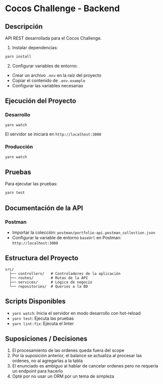 # Cocos Challenge - Backend

## Descripción

API REST desarrollada para el Cocos Challenge.

1. Instalar dependencias:

```bash
yarn install
```

2. Configurar variables de entorno:

- Crear un archivo `.env` en la raíz del proyecto
- Copiar el contenido de `.env.example`
- Configurar las variables necesarias

## Ejecución del Proyecto

### Desarrollo

```bash
yarn watch
```

El servidor se iniciará en `http://localhost:3000`

### Producción

```bash
yarn watch
```

## Pruebas

Para ejecutar las pruebas:

```bash
yarn test
```

## Documentación de la API

### Postman

- Importar la colección: `postman/portfolio-api.postman_collection.json`
- Configurar la variable de entorno `baseUrl` en Postman: `http://localhost:3000`

## Estructura del Proyecto

```
src/
  ├── controllers/   # Controladores de la aplicación
  ├── routes/        # Rutas de la API
  ├── services/      # Lógica de negocio
  └── repositories/  # Queries a la BD

```

## Scripts Disponibles

- `yarn watch`: Inicia el servidor en modo desarrollo con hot-reload
- `yarn test`: Ejecuta las pruebas
- `yarn lint:fix`: Ejecuta el linter

## Suposiciones / Decisiones

1. El procesamiento de las ordenes queda fuera del scope
2. Por la suposición anterior, el balance se actualiza al procesar las ordenes, no al agregarlas a la tabla
3. El enunciado es ambiguo al hablar de cancelar ordenes pero no requería un endpoint para hacerlo
4. Opté por no usar un ORM por un tema de simpleza
